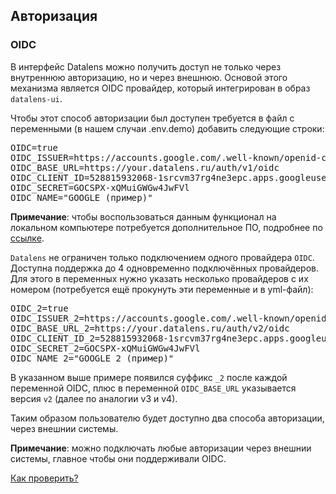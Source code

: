 ## Авторизация

### OIDC

В интерфейс Datalens можно получить доступ не только через внутреннюю авторизацию, но и через внешнюю. Основой этого механизма является OIDC провайдер, который интегрирован в образ `datalens-ui`.

Чтобы этот способ авторизации был доступен требуется в файл с переменными (в нашем случаи .env.demo) добавить следующие строки:

<pre>
OIDC=true
OIDC_ISSUER=https://accounts.google.com/.well-known/openid-configuration
OIDC_BASE_URL=https://your.datalens.ru/auth/v1/oidc
OIDC_CLIENT_ID=528815932068-1srcvm37rg4ne3epc.apps.googleusercontent.com
OIDC_SECRET=GOCSPX-xQMuiGWGw4JwFVl
OIDC_NAME="GOOGLE (пример)"
</pre>

<b>Примечание</b>: чтобы воспользоваться данным функционал на локальном компьютере потребуется дополнительное ПО, подробнее по [ссылке](ngrok_use.md).

`Datalens` не ограничен только подключением одного провайдера `OIDC`. Доступна поддержка до 4 одновременно подключённых провайдеров. Для этого в переменных нужно указать несколько провайдеров с их номером (потребуется ещё прокунуть эти переменные и в yml-файл):

<pre>
OIDC_2=true
OIDC_ISSUER_2=https://accounts.google.com/.well-known/openid-configuration
OIDC_BASE_URL_2=https://your.datalens.ru/auth/v2/oidc
OIDC_CLIENT_ID_2=528815932068-1srcvm37rg4ne3epc.apps.googleusercontent.com
OIDC_SECRET_2=GOCSPX-xQMuiGWGw4JwFVl
OIDC_NAME_2="GOOGLE 2 (пример)"
</pre>

В указанном выше примере появился суффикс `_2` после каждой переменной OIDC, плюс в переменной `OIDC_BASE_URL` указывается версия `v2` (далее по аналогии v3 и v4).

Таким образом пользователю будет доступно два способа авторизации, через внешнии системы.

__Примечание__: можно подключать любые авторизации через внешнии системы, главное чтобы они поддерживали OIDC.

[Как проверить?](ngrok_use.md)